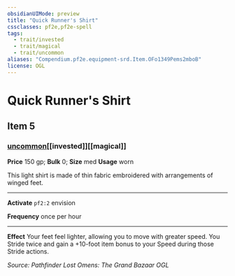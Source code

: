 ```yaml
---
obsidianUIMode: preview
title: "Quick Runner's Shirt"
cssclasses: pf2e,pf2e-spell
tags:
  - trait/invested
  - trait/magical
  - trait/uncommon
aliases: "Compendium.pf2e.equipment-srd.Item.OFo1349Pems2mboB"
license: OGL
---
```

# Quick Runner's Shirt
## Item 5
### [uncommon](uncommon "Uncommon Rarity Trait")[[invested]][[magical]]


**Price** 150 gp; 
**Bulk** 0; **Size** med
**Usage** worn

This light shirt is made of thin fabric embroidered with arrangements of winged feet.

* * *

**Activate** `pf2:2` envision

**Frequency** once per hour

* * *

**Effect** Your feet feel lighter, allowing you to move with greater speed. You Stride twice and gain a +10-foot item bonus to your Speed during those Stride actions.

*Source: Pathfinder Lost Omens: The Grand Bazaar*
*OGL*